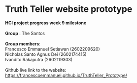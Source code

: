 # Truth Teller website prototype

**HCI project progress week 9 milestone**
<br>
<br>
**Group** : The Santos
<br>
<br>
**Group members**:
<br> Francesco Emmanuel Setiawan (2602209620)
<br>Nicholas Santo Agnus Dei (2602174415)
<br> Ivandito Rakaputra (2602119303)
<br>
<br>
Github live link to the website: https://francescoemmanuel.github.io/TruthTeller_Prototype/
